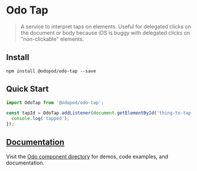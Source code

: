 # Odo Tap

> A service to interpret taps on elements. Useful for delegated clicks on the document or body because iOS is buggy with delegated clicks on "non-clickable" elements.

## Install

```shell
npm install @odopod/odo-tap --save
```

## Quick Start

```js
import OdoTap from '@odopod/odo-tap';

const tapId = OdoTap.addListener(document.getElementById('thing-to-tap'), function () {
  console.log('tapped');
});
```

## [Documentation][permalink]

Visit the [Odo component directory][permalink] for demos, code examples, and documentation.

[permalink]: https://odopod.github.io/odo/odo-tap/
